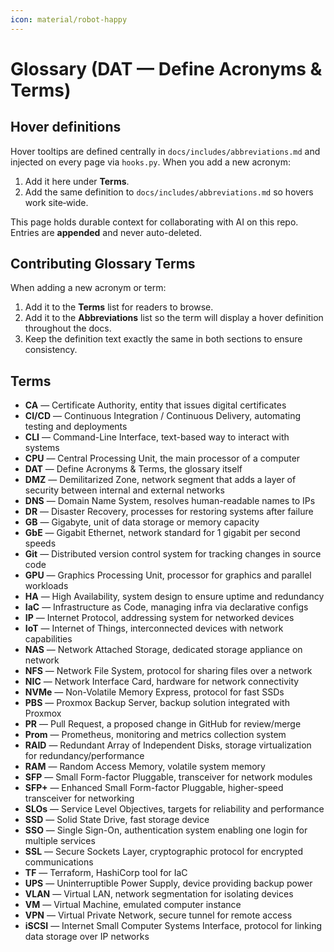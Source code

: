 ```yaml
---
icon: material/robot-happy
---
```

# Glossary (DAT — Define Acronyms & Terms)

## Hover definitions

Hover tooltips are defined centrally in `docs/includes/abbreviations.md` and injected on every page via `hooks.py`.
When you add a new acronym:
1. Add it here under **Terms**.
2. Add the same definition to `docs/includes/abbreviations.md` so hovers work site‑wide.

This page holds durable context for collaborating with AI on this repo. Entries are **appended** and never auto-deleted.

## Contributing Glossary Terms

When adding a new acronym or term:

1. Add it to the **Terms** list for readers to browse.
2. Add it to the **Abbreviations** list so the term will display a hover definition throughout the docs.
3. Keep the definition text exactly the same in both sections to ensure consistency.

## Terms

- **CA** — Certificate Authority, entity that issues digital certificates
- **CI/CD** — Continuous Integration / Continuous Delivery, automating testing and deployments
- **CLI** — Command-Line Interface, text-based way to interact with systems
- **CPU** — Central Processing Unit, the main processor of a computer
- **DAT** — Define Acronyms & Terms, the glossary itself
- **DMZ** — Demilitarized Zone, network segment that adds a layer of security between internal and external networks
- **DNS** — Domain Name System, resolves human-readable names to IPs
- **DR** — Disaster Recovery, processes for restoring systems after failure
- **GB** — Gigabyte, unit of data storage or memory capacity
- **GbE** — Gigabit Ethernet, network standard for 1 gigabit per second speeds
- **Git** — Distributed version control system for tracking changes in source code
- **GPU** — Graphics Processing Unit, processor for graphics and parallel workloads
- **HA** — High Availability, system design to ensure uptime and redundancy
- **IaC** — Infrastructure as Code, managing infra via declarative configs
- **IP** — Internet Protocol, addressing system for networked devices
- **IoT** — Internet of Things, interconnected devices with network capabilities
- **NAS** — Network Attached Storage, dedicated storage appliance on network
- **NFS** — Network File System, protocol for sharing files over a network
- **NIC** — Network Interface Card, hardware for network connectivity
- **NVMe** — Non-Volatile Memory Express, protocol for fast SSDs
- **PBS** — Proxmox Backup Server, backup solution integrated with Proxmox
- **PR** — Pull Request, a proposed change in GitHub for review/merge
- **Prom** — Prometheus, monitoring and metrics collection system
- **RAID** — Redundant Array of Independent Disks, storage virtualization for redundancy/performance
- **RAM** — Random Access Memory, volatile system memory
- **SFP** — Small Form-factor Pluggable, transceiver for network modules
- **SFP+** — Enhanced Small Form-factor Pluggable, higher-speed transceiver for networking
- **SLOs** — Service Level Objectives, targets for reliability and performance
- **SSD** — Solid State Drive, fast storage device
- **SSO** — Single Sign-On, authentication system enabling one login for multiple services
- **SSL** — Secure Sockets Layer, cryptographic protocol for encrypted communications
- **TF** — Terraform, HashiCorp tool for IaC
- **UPS** — Uninterruptible Power Supply, device providing backup power
- **VLAN** — Virtual LAN, network segmentation for isolating devices
- **VM** — Virtual Machine, emulated computer instance
- **VPN** — Virtual Private Network, secure tunnel for remote access
- **iSCSI** — Internet Small Computer Systems Interface, protocol for linking data storage over IP networks
